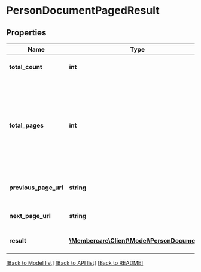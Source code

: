 # PersonDocumentPagedResult

## Properties
Name | Type | Description | Notes
------------ | ------------- | ------------- | -------------
**total_count** | **int** | The total amount of results | [optional] 
**total_pages** | **int** | The total amount of pages under the assumption that the displays per page, and TotalCount doesn&#x27;t change | [optional] 
**previous_page_url** | **string** | Url to the previous paged results | [optional] 
**next_page_url** | **string** | Url to the next result page | [optional] 
**result** | [**\Membercare\Client\Model\PersonDocument[]**](PersonDocument.md) | A list of paged results. | [optional] 

[[Back to Model list]](../../README.md#documentation-for-models) [[Back to API list]](../../README.md#documentation-for-api-endpoints) [[Back to README]](../../README.md)

